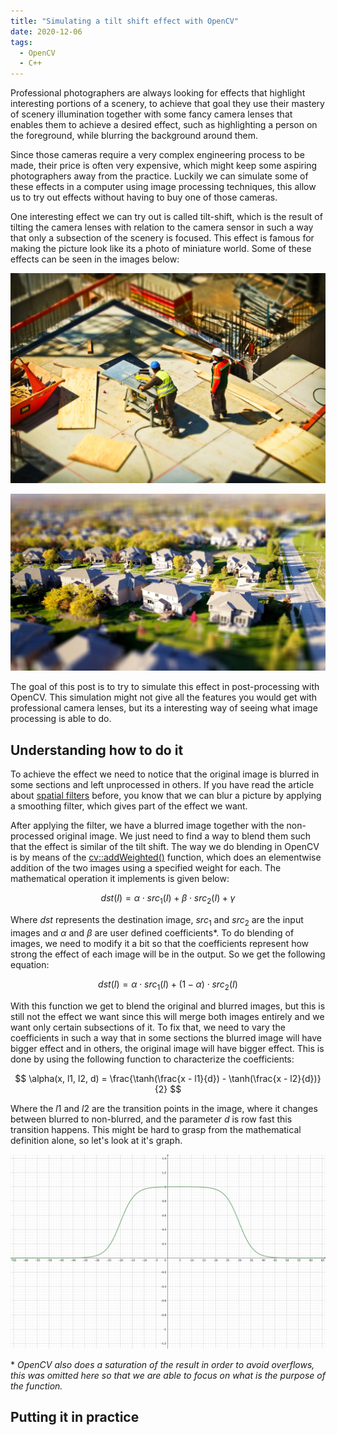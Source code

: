 ```yaml
---
title: "Simulating a tilt shift effect with OpenCV"
date: 2020-12-06
tags:
  - OpenCV
  - C++
---
```


Professional photographers are always looking for effects that highlight interesting portions of a scenery, to achieve that goal they use their mastery of scenery illumination together with some fancy camera lenses that enables them to achieve a desired effect, such as highlighting a person on the foreground, while blurring the background around them. 

Since those cameras require a very complex engineering process to be made, their price is often very expensive, which might keep some aspiring photographers away from the practice. Luckily we can simulate some of these effects in a computer using image processing techniques, this allow us to try out effects without having to buy one of those cameras. 

One interesting effect we can try out is called tilt-shift, which is the result of tilting the camera lenses with relation to the camera sensor in such a way that only a subsection of the scenery is focused. This effect is famous for making the picture look like its a photo of miniature world. Some of these effects can be seen in the images below:

![Construction workers image with tilt shift applied](../../images/tilt-shift/tilt-shift-1.jpg)

![A picture of houses in a neighbourhood with tilt shift effect](../../images/tilt-shift/tilt-shift-2.jpg)

The goal of this post is to try to simulate this effect in post-processing with OpenCV. This simulation might not give all the features you would get with professional camera lenses, but its a interesting way of seeing what image processing is able to do.

## Understanding how to do it

To achieve the effect we need to notice that the original image is blurred in some sections and left unprocessed in others. If you have read the article about [spatial filters](/blog/opencv-spatial-filters) before, you know that we can blur a picture by applying a smoothing filter, which gives part of the effect we want. 

After applying the filter, we have a blurred image together with the non-processed original image. We just need to find a way to blend them such that the effect is similar of the tilt shift. The way we do blending in OpenCV is by means of the [cv::addWeighted()](https://docs.opencv.org/4.4.0/d2/de8/group__core__array.html#gafafb2513349db3bcff51f54ee5592a19) function, which does an elementwise addition of the two images using a specified weight for each. The mathematical operation it implements is given below:

$$
	dst(I) = \alpha \cdot src_{1}(I) + \beta \cdot  src_{2}(I) + \gamma
$$

Where $dst$ represents the destination image, $src_{1}$ and $src_{2}$ are the input images and $\alpha$ and $\beta$ are user defined coefficients\*. To do blending of images, we need to modify it a bit so that the coefficients represent how strong the effect of each image will be in the output. So we get the following equation:

$$
	dst(I) = \alpha \cdot src_{1}(I) + (1 - \alpha) \cdot src_{2}(I)
$$

With this function we get to blend the original and blurred images, but this is still not the effect we want since this will merge both images entirely and we want only certain subsections of it. To fix that, we need to vary the coefficients in such a way that in some sections the blurred image will have bigger effect and in others, the original image will have bigger effect. This is done by using the following function to characterize the coefficients:

$$
	\alpha(x, l1, l2, d) = \frac{\tanh(\frac{x - l1}{d}) - \tanh(\frac{x - l2}{d})}{2}
$$

Where the $l1$ and $l2$ are the transition points in the image, where it changes between blurred to non-blurred, and the parameter $d$ is row fast this transition happens. This might be hard to grasp from the mathematical definition alone, so let's look at it's graph.

![Graph of the function that defines the coefficient](../../images/tilt-shift/geogebra-tanh.png)

\* *OpenCV also does a saturation of the result in order to avoid overflows, this was omitted here so that we are able to focus on what is the purpose of the function.*


## Putting it in practice
